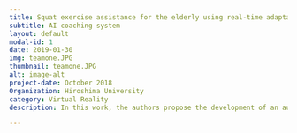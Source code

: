 ```yaml
---
title: Squat exercise assistance for the elderly using real-time adaptation
subtitle: AI coaching system
layout: default
modal-id: 1
date: 2019-01-30
img: teamone.JPG
thumbnail: teamone.JPG
alt: image-alt
project-date: October 2018
Organization: Hiroshima University
category: Virtual Reality
description: In this work, the authors propose the development of an automated environment to augment human function and provided adaptive, guided support for completion of at-home exercises to improve quadricep function.

---
```

